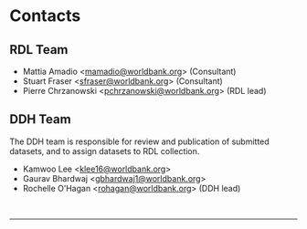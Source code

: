 # Contacts

## RDL Team
- Mattia Amadio <[mamadio@worldbank.org](mailto:mamadio@worldbank.org)> (Consultant)
- Stuart Fraser <[sfraser@worldbank.org](mailto:sfraser@worldbank.org)> (Consultant)
- Pierre Chrzanowski <[pchrzanowski@worldbank.org](mailto:pchrzanowski@worldbank.org)> (RDL lead)

## DDH Team
The DDH team is responsible for review and publication of submitted datasets, and to assign datasets to RDL collection.
- Kamwoo Lee <[klee16@worldbank.org](mailto:klee16@worldbank.org)>
- Gaurav Bhardwaj <[gbhardwaj1@worldbank.org](mailto:gbhardwaj1@worldbank.org)>
- Rochelle O’Hagan <[rohagan@worldbank.org](mailto:rohagan@worldbank.org)> (DDH lead)

<br><hr>